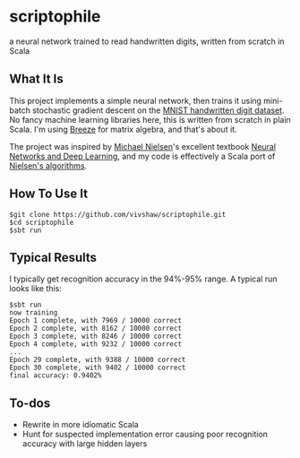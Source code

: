 # scriptophile
a neural network trained to read handwritten digits, written from scratch in Scala

## What It Is
This project implements a simple neural network, then trains it using mini-batch stochastic gradient descent on the [MNIST handwritten digit dataset](http://yann.lecun.com/exdb/mnist/). No fancy machine learning libraries here, this is written from scratch in plain Scala. I'm using [Breeze](https://github.com/scalanlp/breeze) for matrix algebra, and that's about it.

The project was inspired by [Michael Nielsen](http://michaelnielsen.org/)'s excellent textbook [Neural Networks and Deep Learning](http://neuralnetworksanddeeplearning.com/), and my code is effectively a Scala port of [Nielsen's algorithms](https://github.com/mnielsen/neural-networks-and-deep-learning).

## How To Use It
```
$git clone https://github.com/vivshaw/scriptophile.git
$cd scriptophile
$sbt run
```

## Typical Results

I typically get recognition accuracy in the 94%-95% range. A typical run looks like this:

```
$sbt run
now training
Epoch 1 complete, with 7969 / 10000 correct
Epoch 2 complete, with 8162 / 10000 correct
Epoch 3 complete, with 8246 / 10000 correct
Epoch 4 complete, with 9232 / 10000 correct
...
Epoch 29 complete, with 9388 / 10000 correct
Epoch 30 complete, with 9402 / 10000 correct
final accuracy: 0.9402%
```

## To-dos

* Rewrite in more idiomatic Scala
* Hunt for suspected implementation error causing poor recognition accuracy with large hidden layers
